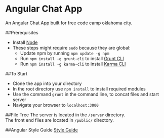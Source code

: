 # Angular Chat App
An Angular Chat App built for free code camp oklahoma city.

##Prerequisites

* Install [Node](https://nodejs.org/en/)
* These steps might require `sudo` because they are global:
    * Update npm by running `npm update -g npm`
    * Run `npm install -g grunt-cli` to install [Grunt CLI](http://gruntjs.com/getting-started)
    * Run `npm install -g karma-cli` to install [Karma CLI](https://github.com/karma-runner/karma-cli)

##To Start

* Clone the app into your directory
* In the root directory use `npm install` to install required modules
* Use the command `grunt` in the command line, to concat files and start server
* Navigate your browser to `localhost:3000`

##File Tree
The server is located in the `/server` directory. </br>
The front end files are located in `/public/` directory.

##Angular Style Guide
[Style Guide](https://github.com/johnpapa/angular-styleguide/blob/master/a1/README.md)
